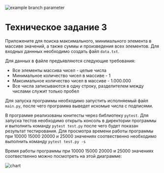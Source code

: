 ![example branch parameter](https://github.com/tum4uk5/aboba/actions/workflows/python-app.yml/badge.svg?branch=TZ2)
# Техническое задание 3
Приложените для поиска максимального, минимального элемента в массиве значений, а также суммы и произведения всех элементов.
Для входных даннных необходимо создать файл ``data.txt``. 

Для данных в файле предъявляются следующие требования:
* Все элементы массива чисел - целые числа
* Минимальное количество чисел в массиве - 1
* Максимальное количество чисел в массиве - 1.000.000
* Все числа записываются в одну строку, разделителем между числами служит только пробел

Для запуска программы необходимо запустить исполняемый файл ``main.py``, после чего программа выведет искомые числа с подписями.

В программе реализованы юнитесты через библиотеку ``pytest``.
Для запуска тестов необходимо открыть консоль в директории программы и выполнить команду ``pytest test.py`` после чего будет показан результат тестирования.
Для просмотра времени работы программы при 10000 15000 20000 и 25000 значениях соотвественно необходимо выполнить команду ``pytest test.py -s``


Время работы программы при 10000 15000 20000 и 25000 значениях соотвественно можно посмотреть на этой диаграмме:

![chart](https://user-images.githubusercontent.com/41271467/197302650-48d7c653-60cd-43d9-8ff5-98b307f74ad1.png)

